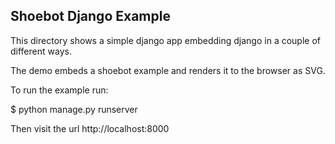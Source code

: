 Shoebot Django Example
----------------------

This directory shows a simple django app embedding django in a couple of different ways.

The demo embeds a shoebot example and renders it to the browser as SVG.


To run the example run:

$ python manage.py runserver


Then visit the url http://localhost:8000


